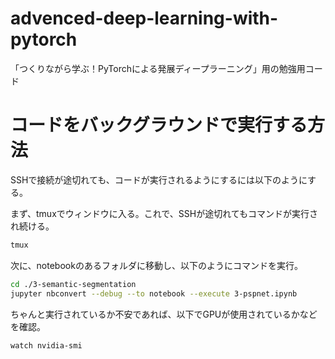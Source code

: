 # advenced-deep-learning-with-pytorch
「つくりながら学ぶ！PyTorchによる発展ディープラーニング」用の勉強用コード

# コードをバックグラウンドで実行する方法

SSHで接続が途切れても、コードが実行されるようにするには以下のようにする。

まず、tmuxでウィンドウに入る。これで、SSHが途切れてもコマンドが実行され続ける。

```bash
tmux
```

次に、notebookのあるフォルダに移動し、以下のようにコマンドを実行。
```bash
cd ./3-semantic-segmentation
jupyter nbconvert --debug --to notebook --execute 3-pspnet.ipynb
```

ちゃんと実行されているか不安であれば、以下でGPUが使用されているかなどを確認。

```bash
watch nvidia-smi
```
